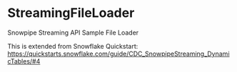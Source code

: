 # StreamingFileLoader
Snowpipe Streaming API Sample File Loader

This is extended from Snowflake Quickstart:  https://quickstarts.snowflake.com/guide/CDC_SnowpipeStreaming_DynamicTables/#4
